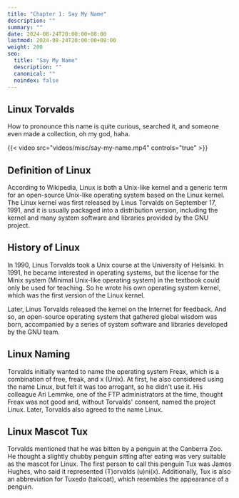 ```yaml
---
title: "Chapter 1: Say My Name"
description: ""
summary: ""
date: 2024-08-24T20:00:00+08:00
lastmod: 2024-08-24T20:00:00+08:00
weight: 200
seo:
  title: "Say My Name"
  description: ""
  canonical: ""
  noindex: false
---
```


## Linux Torvalds

How to pronounce this name is quite curious, searched it, and someone even made a collection, oh my god, haha.

{{< video src="videos/misc/say-my-name.mp4" controls="true" >}}

## Definition of Linux

According to Wikipedia, Linux is both a Unix-like kernel and a generic term for an open-source Unix-like operating system based on the Linux kernel.
The Linux kernel was first released by Linus Torvalds on September 17, 1991, and it is usually packaged into a distribution version,
including the kernel and many system software and libraries provided by the GNU project.

## History of Linux

In 1990, Linus Torvalds took a Unix course at the University of Helsinki.
In 1991, he became interested in operating systems,
but the license for the Minix system (Minimal Unix-like operating system) in the textbook could only be used for teaching.
So he wrote his own operating system kernel, which was the first version of the Linux kernel.

Later, Linus Torvalds released the kernel on the Internet for feedback.
And so, an open-source operating system that gathered global wisdom was born,
accompanied by a series of system software and libraries developed by the GNU team.

## Linux Naming

Torvalds initially wanted to name the operating system Freax, which is a combination of free, freak, and x (Unix).
At first, he also considered using the name Linux, but felt it was too arrogant, so he didn't use it.
His colleague Ari Lemmke, one of the FTP administrators at the time,
thought Freax was not good and, without Torvalds' consent, named the project Linux.
Later, Torvalds also agreed to the name Linux.

## Linux Mascot Tux

Torvalds mentioned that he was bitten by a penguin at the Canberra Zoo.
He thought a slightly chubby penguin sitting after eating was very suitable as the mascot for Linux.
The first person to call this penguin Tux was James Hughes, who said it represented (T)orvalds (u)ni(x).
Additionally, Tux is also an abbreviation for Tuxedo (tailcoat), which resembles the appearance of a penguin.
